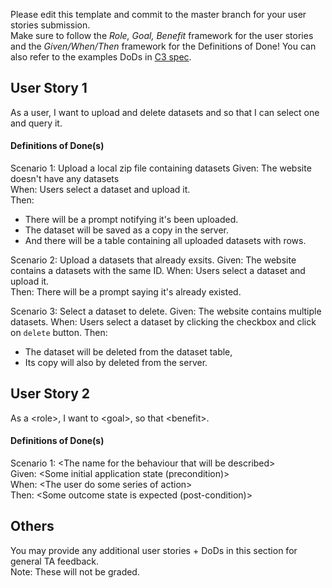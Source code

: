 Please edit this template and commit to the master branch for your user stories submission.   
Make sure to follow the *Role, Goal, Benefit* framework for the user stories and the *Given/When/Then* framework for the Definitions of Done! You can also refer to the examples DoDs in [C3 spec](https://sites.google.com/view/ubc-cpsc310-21w2-intro-to-se/project/checkpoint-3).

## User Story 1
As a user, I want to upload and delete datasets and so that I can select one and query it.


#### Definitions of Done(s)
Scenario 1: Upload a local zip file containing datasets
Given: The website doesn't have any datasets  
When: Users select a dataset and upload it.  
Then: 
  - There will be a prompt notifying it's been uploaded. 
  - The dataset will be saved as a copy in the server. 
  - And there will be a table containing all uploaded datasets with rows.

Scenario 2: Upload a datasets that already exsits.
Given: The website contains a datasets with the same ID.
When: Users select a dataset and upload it.  
Then: There will be a prompt saying it's already existed.

Scenario 3: Select a dataset to delete.
Given: The website contains multiple datasets.
When: Users select a dataset by clicking the checkbox and click on `delete` button. 
Then: 
  - The dataset will be deleted from the dataset table, 
  - Its copy will also by deleted from the server.

## User Story 2
As a \<role\>, I want to \<goal\>, so that \<benefit\>.


#### Definitions of Done(s)
Scenario 1: \<The name for the behaviour that will be described\>  
Given: \<Some initial application state (precondition)\>  
When: \<The user do some series of action\>  
Then: \<Some outcome state is expected (post-condition)\>

## Others
You may provide any additional user stories + DoDs in this section for general TA feedback.  
Note: These will not be graded.
